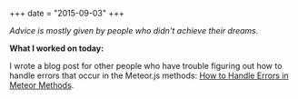 +++
date = "2015-09-03"
+++

*Advice is mostly given by people who didn't achieve their dreams.*

**What I worked on today:**

I wrote a blog post for other people who have trouble figuring out how to handle errors that occur in the Meteor.js methods: [How to Handle Errors in Meteor Methods](http://smashingthingstogether.com/handling-errors-in-meteor-methods/).